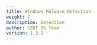 ```yaml
---
title: Windows Malware Detection
weight: 7
description: Detection
author: CERT SG Team
version: 1.3.1
---
```

